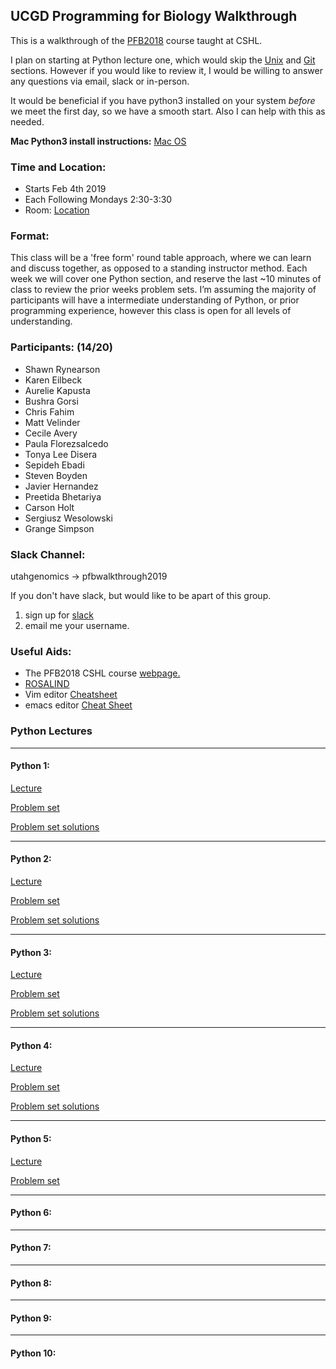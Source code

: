 ## UCGD Programming for Biology Walkthrough

This is a walkthrough of the [PFB2018](https://github.com/prog4biol/pfb2018) course taught at CSHL.

I plan on starting at Python lecture one, which would skip the [Unix](https://github.com/prog4biol/pfb2018/blob/master/unix.md/#unix) and [Git](https://github.com/prog4biol/pfb2018/blob/master/unix.md/#git-for-beginners) sections.  However if you would like to review it, I would be willing to answer any questions via email, slack or in-person.

It would be beneficial if you have python3 installed on your system _before_ we meet the first day, so we have a smooth start. Also I can help with this as needed.

__Mac Python3 install instructions:__
[Mac OS](https://wsvincent.com/install-python3-mac/)

### Time and Location:
* Starts Feb 4th 2019
* Each Following Mondays 2:30-3:30
* Room: [Location](https://github.com/UCGD/PFB2019-Walkthrough/blob/master/MeetingLocation.pdf)

### Format:

This class will be a 'free form' round table approach, where we can learn and discuss together, as opposed to a standing instructor method.  Each week we will cover one Python section, and reserve the last ~10 minutes of class to review the prior weeks problem sets.  I’m assuming the majority of participants will have a intermediate understanding of Python, or prior programming experience, however this class is open for all levels of understanding.

### Participants: (14/20)

* Shawn Rynearson
* Karen Eilbeck
* Aurelie Kapusta
* Bushra Gorsi
* Chris Fahim
* Matt Velinder
* Cecile Avery
* Paula Florezsalcedo
* Tonya Lee Disera
* Sepideh Ebadi
* Steven Boyden
* Javier Hernandez
* Preetida Bhetariya
* Carson Holt
* Sergiusz Wesolowski
* Grange Simpson

### Slack Channel:
utahgenomics -> pfbwalkthrough2019

If you don't have slack, but would like to be apart of this group.
1. sign up for [slack](https://slack.com/)
2. email me your username.

### Useful Aids:
* The PFB2018 CSHL course [webpage.](http://programmingforbiology.org/)
* [ROSALIND](http://rosalind.info/problems/tree-view/)
* Vim editor [Cheatsheet](https://vim.rtorr.com/)
* emacs editor [Cheat Sheet](https://www.gnu.org/software/emacs/refcards/pdf/refcard.pdf)

### Python Lectures
___

#### Python 1:
[Lecture](https://github.com/prog4biol/pfb2018/blob/master/pfb.md/#python-1)

[Problem set](https://github.com/prog4biol/pfb2018/blob/master/problemsets/Python_01_problemset.md)

[Problem set solutions](https://github.com/UCGD/PFB2019-Walkthrough/tree/master/ProblemSet1)

___

#### Python 2:
[Lecture](https://github.com/prog4biol/pfb2018/blob/master/pfb.md/#python-2)

[Problem set](https://github.com/prog4biol/pfb2018/blob/master/problemsets/Python_02_problemset.md)

[Problem set solutions](https://github.com/UCGD/PFB2019-Walkthrough/tree/master/ProblemSet2)
___

#### Python 3:
[Lecture](https://github.com/prog4biol/pfb2018/blob/master/pfb.md/#python-3)

[Problem set](https://github.com/prog4biol/pfb2018/blob/master/problemsets/Python_03_problemset.md)

[Problem set solutions](https://github.com/UCGD/PFB2019-Walkthrough/tree/master/ProblemSet3)
___

#### Python 4:
[Lecture](https://github.com/prog4biol/pfb2018/blob/master/pfb.md/#python-4)

[Problem set](https://github.com/prog4biol/pfb2018/blob/master/problemsets/Python_04_problemset.md)

[Problem set solutions](https://github.com/UCGD/PFB2019-Walkthrough/tree/master/ProblemSet4)

___

#### Python 5:
[Lecture](https://github.com/prog4biol/pfb2018/blob/master/pfb.md/#python-5)

[Problem set](https://github.com/prog4biol/pfb2018/blob/master/problemsets/Python_04_problemset.md)

___

#### Python 6:

___

#### Python 7:

___

#### Python 8:

___

#### Python 9:

___

#### Python 10:

